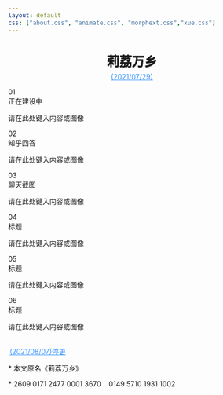 ```yaml
---
layout: default
css: ["about.css", "animate.css", "morphext.css","xue.css"]
---
```


<script src="https://cdn.bootcss.com/blueimp-md5/2.10.0/js/md5.js"></script>
<script>
    function load() { if(md5(location.href.split('?')[1])!="71aad7fe0cb15be5ebab385c2a6434fe") 
    window.location.href="{{site.baseurl}}"}
</script>
<body onload="load()"></body>

<center >
<h1 style="text-shadow:0px 1px 1px #3c3232;font-size:1.6rem;margin-bottom: 6px;font-weight:bold;">莉荔万乡</h1>
<a href="" style="color: #3794ff;!important">(2021/07/29)</a>
<p></p>
</center>


<div class="divider"></div>

<div class="s-index">01</div>
<div class="s-title">正在建设中</div>

<p class="s-content">请在此处键入内容或图像</p>

<div class="s-index">02</div>
<div class="s-title">知乎回答</div>

<p class="s-content">请在此处键入内容或图像</p>

<div class="s-index">03</div>
<div class="s-title">聊天截图</div>

<p class="s-content">请在此处键入内容或图像</p>

<div class="s-index">04</div>
<div class="s-title">标题</div>

<p class="s-content">请在此处键入内容或图像</p>

<div class="s-index">05</div>
<div class="s-title">标题</div>

<p class="s-content">请在此处键入内容或图像</p>

<div class="s-index">06</div>
<div class="s-title">标题</div>

<p class="s-content">请在此处键入内容或图像</p>



<div ><br></div>
<div class="divider"></div>
<a href="./annex" style="color: #3794ff;!important;padding:3px">(2021/08/07)停更</a>

<div class="divider"></div>

<p class="s-footer">
* 本文原名《莉荔万乡》
</p>
<p class="s-footer">
* 2609 0171 2477 0001 3670&nbsp;&nbsp;&nbsp;&nbsp;0149 5710 1931 1002
</p>
